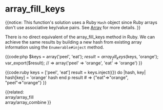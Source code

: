 # array_fill_keys

{{notice:
    This function's solution uses a Ruby `Hash` object since Ruby
    arrays don't use associative key/value pairs. See [Array](../array)
    for more details.
}}

There is no direct equivalent of the array_fill_keys method in Ruby. We can
achieve the same results by building a new hash from existing array
information using the `Enumerable#inject` method.

{{code:php
    $keys = array('peel', 'eat');
    $result = array_fill_keys($keys, 'orange');
    var_export($result);
    // => array('peel' => 'orange', 'eat' => 'orange')
}}

{{code:ruby
    keys = ['peel', 'eat']
    result = keys.inject({}) do |hash, key| 
      hash[key] = 'orange'
      hash 
    end
    p result
    # => {"eat"=>"orange", "peel"=>"orange"}
}}


{{related:                   
    array/array_fill        
    array/array_combine
}}
